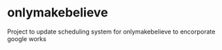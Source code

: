 # onlymakebelieve
Project to update scheduling system for onlymakebelieve to encorporate google works

